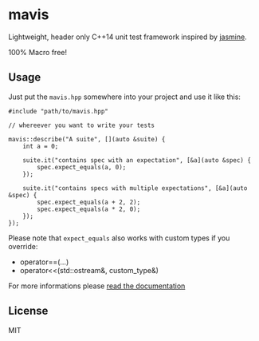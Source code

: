 # mavis

Lightweight, header only C++14 unit test framework inspired by [jasmine](http://jasmine.github.io).

100% Macro free!

## Usage

Just put the ``mavis.hpp`` somewhere into your project and use it like this:

    #include "path/to/mavis.hpp"

    // whereever you want to write your tests

    mavis::describe("A suite", [](auto &suite) {
        int a = 0;

        suite.it("contains spec with an expectation", [&a](auto &spec) {
            spec.expect_equals(a, 0);
        });

        suite.it("contains specs with multiple expectations", [&a](auto &spec) {
            spec.expect_equals(a + 2, 2);
            spec.expect_equals(a * 2, 0);
        });
    });

Please note that ``expect_equals`` also works with custom types if you override:

* operator==(...)
* operator<<(std::ostream&, custom_type&)

For more informations please [read the documentation](https://github.com/kasoki/mavis/wiki)

## License

MIT
